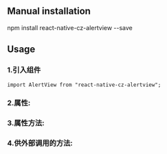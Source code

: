 
## Manual installation

npm install react-native-cz-alertview --save

	

## Usage
###  1.引入组件
```
import AlertView from "react-native-cz-alertview";
```
###  2.属性:
###  3.属性方法:
###  4.供外部调用的方法:
